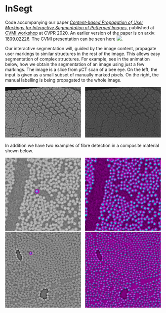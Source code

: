 # InSegt

Code accompanying our paper [*Content-based Propagation of User Markings for Interactive Segmentation of Patterned Images*](http://openaccess.thecvf.com/content_CVPRW_2020/papers/w57/Dahl_Content-Based_Propagation_of_User_Markings_for_Interactive_Segmentation_of_Patterned_CVPRW_2020_paper.pdf), published at [CVMI workshop](https://cvmi2020.github.io/) at CVPR 2020. An earlier version of the paper is on arxiv: [1809.02226](https://arxiv.org/pdf/1809.02226.pdf). The CVMI presentation can be seen here [<img src="/images/VideoScreenshot.jpb" width = "300">](https://video.dtu.dk/media/InSegt+presentation/0_xafe3mki/319986).

Our interactive segmentation will, guided by the image content, propagate user markings to similar structures in the rest of the image. This allows easy segmentation of complex structures. For example, see in the animation below, how we obtain the segmentation of an image using just a few markings. The image is a slice from &mu;CT scan of a bee eye. On the left, the input  is given as a small subset of manually marked pixels. On the right, the manual labelling is being propagated to the whole image.

<img src="/images/bee_eye_segmentation.gif" width = "650">

In addition we have two examples of fibre detection in a composite material shown below.

<img src="/images/glass_example.png" width="650">\
<img src="/images/carbon_example.png" width="650">

